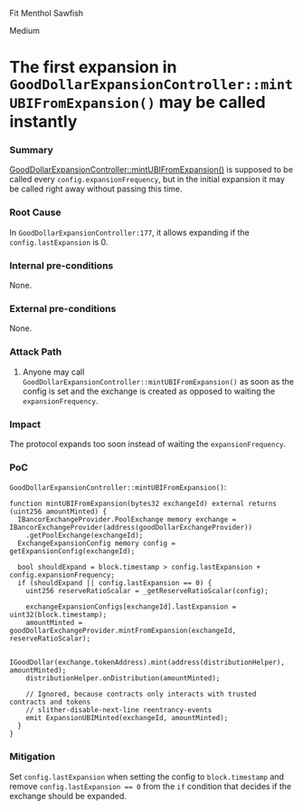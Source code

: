 Fit Menthol Sawfish

Medium

# The first expansion in `GoodDollarExpansionController::mintUBIFromExpansion()` may be called instantly

### Summary

[GoodDollarExpansionController::mintUBIFromExpansion()](https://github.com/sherlock-audit/2024-10-mento-update/blob/main/mento-core/contracts/goodDollar/GoodDollarExpansionController.sol#L170) is supposed to be called every `config.expansionFrequency`, but in the initial expansion it may be called right away without passing this time.

### Root Cause

In `GoodDollarExpansionController:177`, it allows expanding if the `config.lastExpansion` is 0.

### Internal pre-conditions

None.

### External pre-conditions

None.

### Attack Path

1. Anyone may call `GoodDollarExpansionController::mintUBIFromExpansion()` as soon as the config is set and the exchange is created as opposed to waiting the `expansionFrequency`.

### Impact

The protocol expands too soon instead of waiting the `expansionFrequency`.

### PoC

`GoodDollarExpansionController::mintUBIFromExpansion()`:
```solidity
function mintUBIFromExpansion(bytes32 exchangeId) external returns (uint256 amountMinted) {
  IBancorExchangeProvider.PoolExchange memory exchange = IBancorExchangeProvider(address(goodDollarExchangeProvider))
    .getPoolExchange(exchangeId);
  ExchangeExpansionConfig memory config = getExpansionConfig(exchangeId);

  bool shouldExpand = block.timestamp > config.lastExpansion + config.expansionFrequency;
  if (shouldExpand || config.lastExpansion == 0) {
    uint256 reserveRatioScalar = _getReserveRatioScalar(config);

    exchangeExpansionConfigs[exchangeId].lastExpansion = uint32(block.timestamp);
    amountMinted = goodDollarExchangeProvider.mintFromExpansion(exchangeId, reserveRatioScalar);

    IGoodDollar(exchange.tokenAddress).mint(address(distributionHelper), amountMinted);
    distributionHelper.onDistribution(amountMinted);

    // Ignored, because contracts only interacts with trusted contracts and tokens
    // slither-disable-next-line reentrancy-events
    emit ExpansionUBIMinted(exchangeId, amountMinted);
  }
}
```

### Mitigation

Set `config.lastExpansion` when setting the config to `block.timestamp` and remove `config.lastExpansion == 0` from the  `if` condition that decides if the exchange should be expanded.